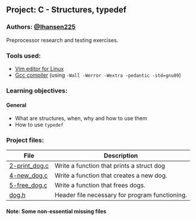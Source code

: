 ## Project: C - Structures, typedef
### Authors: [@Ihansen225](https://www.github.com/Ihansen225)
Preprocessor research and testing exercises.
### Tools used:
- [Vim editor for Linux](https://www.vim.org/)
- [Gcc compiler](https://gcc.gnu.org/) (using `-Wall -Werror -Wextra -pedantic -std=gnu89`)

### Learning objectives:
#### General
-   What are structures, when, why and how to use them
-   How to use `typedef`

### Project files:

| File                                                                                                                               | Description                                    |
| ---------------------------------------------------------------------------------------------------------------------------------- | ---------------------------------------------- |
| [2-print\_dog.c](https://github.com/IHansen225/holbertonschool-low_level_programming/blob/master/structures_typedef/2-print_dog.c) | Write a function that prints a struct dog      |
| [4-new\_dog.c](https://github.com/IHansen225/holbertonschool-low_level_programming/blob/master/structures_typedef/4-new_dog.c)     | Write a function that creates a new dog.       |
| [5-free\_dog.c](https://github.com/IHansen225/holbertonschool-low_level_programming/blob/master/structures_typedef/5-free_dog.c)   | Write a function that frees dogs.              |
| [dog.h](https://github.com/IHansen225/holbertonschool-low_level_programming/blob/master/structures_typedef/dog.h)                  | Header file necessary for program functioning. |

#### Note: Some non-essential missing files 
